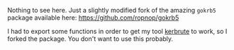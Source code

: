 Nothing to see here. Just a slightly modified fork of the amazing `gokrb5` package available here: https://github.com/ropnop/gokrb5

I had to export some functions in order to get my tool [kerbrute](https://github.com/ropnop/kerbrute) to work, so I forked the package. You don't want to use this probably.
